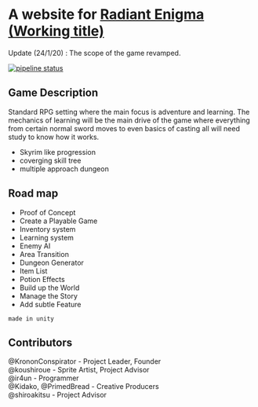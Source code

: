 # A website for [Radiant Enigma  (Working title)](https://eastern-legion.gitlab.io/soulslinked/)

Update (24/1/20) : The scope of the game revamped.

[![pipeline status](https://gitlab.com/eastern-legion/soulslinked/badges/master/pipeline.svg)](https://gitlab.com/eastern-legion/soulslinked/commits/master)

## Game Description

Standard RPG setting where the main focus is adventure and learning.
The mechanics of learning will be the main drive of the game where everything from certain normal sword moves to even basics of casting all will need study to know how it works.

- Skyrim like progression
- coverging skill tree
- multiple approach dungeon

## Road map

- Proof of Concept  
- Create a Playable Game
- Inventory system
- Learning system
- Enemy AI
- Area Transition
- Dungeon Generator
- Item List
- Potion Effects
- Build up the World
- Manage the Story
- Add subtle Feature

`made in unity`

## Contributors

@KrononConspirator - Project Leader, Founder  
@koushiroue - Sprite Artist, Project Advisor  
@ir4un - Programmer  
@Kidako, @PrimedBread - Creative Producers  
@shiroakitsu - Project Advisor  
